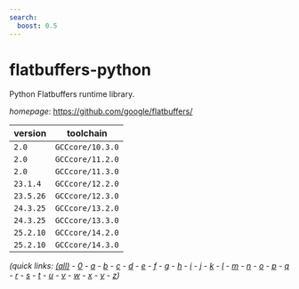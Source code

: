 ```yaml
---
search:
  boost: 0.5
---
```

# flatbuffers-python

Python Flatbuffers runtime library.

*homepage*: <https://github.com/google/flatbuffers/>

version | toolchain
--------|----------
``2.0`` | ``GCCcore/10.3.0``
``2.0`` | ``GCCcore/11.2.0``
``2.0`` | ``GCCcore/11.3.0``
``23.1.4`` | ``GCCcore/12.2.0``
``23.5.26`` | ``GCCcore/12.3.0``
``24.3.25`` | ``GCCcore/13.2.0``
``24.3.25`` | ``GCCcore/13.3.0``
``25.2.10`` | ``GCCcore/14.2.0``
``25.2.10`` | ``GCCcore/14.3.0``


*(quick links: [(all)](../index.md) - [0](../0/index.md) - [a](../a/index.md) - [b](../b/index.md) - [c](../c/index.md) - [d](../d/index.md) - [e](../e/index.md) - [f](../f/index.md) - [g](../g/index.md) - [h](../h/index.md) - [i](../i/index.md) - [j](../j/index.md) - [k](../k/index.md) - [l](../l/index.md) - [m](../m/index.md) - [n](../n/index.md) - [o](../o/index.md) - [p](../p/index.md) - [q](../q/index.md) - [r](../r/index.md) - [s](../s/index.md) - [t](../t/index.md) - [u](../u/index.md) - [v](../v/index.md) - [w](../w/index.md) - [x](../x/index.md) - [y](../y/index.md) - [z](../z/index.md))*

